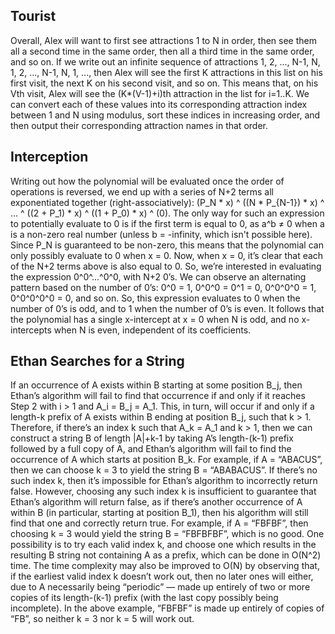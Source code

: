 ## Tourist
Overall, Alex will want to first see attractions 1 to N in order, then see them all a second time in the same order, then all a third time in the same order, and so on. If we write out an infinite sequence of attractions 1, 2, ..., N-1, N, 1, 2, ..., N-1, N, 1, ..., then Alex will see the first K attractions in this list on his first visit, the next K on his second visit, and so on. This means that, on his Vth visit, Alex will see the (K*(V-1)+i)th attraction in the list for i=1..K. We can convert each of these values into its corresponding attraction index between  1 and N using modulus, sort these indices in increasing order, and then output their corresponding attraction names in that order.

## Interception
Writing out how the polynomial will be evaluated once the order of operations is reversed, we end up with a series of N+2 terms all exponentiated together (right-associatively): (P_N * x) ^ ((N * P_{N-1}) * x) ^ ... ^ ((2 + P_1) * x) ^ ((1 + P_0) * x) ^ (0). The only way for such an expression to potentially evaluate to 0 is if the first term is equal to 0, as a^b ≠ 0 when a is a non-zero real number (unless b = -infinity, which isn't possible here). Since P_N is guaranteed to be non-zero, this means that the polynomial can only possibly evaluate to 0 when x = 0.
Now, when x = 0, it’s clear that each of the N+2 terms above is also equal to 0. So, we’re interested in evaluating the expression 0^0^...^0^0, with N+2 0’s. We can observe an alternating pattern based on the number of 0’s: 0^0 = 1, 0^0^0 = 0^1 = 0, 0^0^0^0 = 1, 0^0^0^0^0 = 0, and so on. So, this expression evaluates to 0 when the number of 0’s is odd, and to 1 when the number of 0’s is even. It follows that the polynomial has a single x-intercept at x = 0 when N is odd, and no x-intercepts when N is even, independent of its coefficients.

## Ethan Searches for a String
If an occurrence of A exists within B starting at some position B_j, then Ethan’s algorithm will fail to find that occurrence if and only if it reaches Step 2 with i > 1 and A_i = B_j = A_1. This, in turn, will occur if and only if a length-k prefix of A exists within B ending at position B_j, such that k > 1. Therefore, if there’s an index k such that A_k = A_1 and k > 1, then we can construct a string B of length |A|+k-1 by taking A’s length-(k-1) prefix followed by a full copy of A, and Ethan’s algorithm will fail to find the occurrence of A which starts at position B_k. For example, if A = “ABACUS”, then we can choose k = 3 to yield the string B = “ABABACUS”. If there’s no such index k, then it’s impossible for Ethan’s algorithm to incorrectly return false.
However, choosing any such index k is insufficient to guarantee that Ethan’s algorithm will return false, as if there’s another occurrence of A within B (in particular, starting at position B_1), then his algorithm will still find that one and correctly return true. For example, if A = “FBFBF”, then choosing k = 3 would yield the string B = “FBFBFBF”, which is no good. One possibility is to try each valid index k, and choose one which results in the resulting B string not containing A as a prefix, which can be done in O(N^2) time. The time complexity may also be improved to O(N) by observing that, if the earliest valid index k doesn’t work out, then no later ones will either, due to A necessarily being “periodic” ― made up entirely of two or more copies of its length-(k-1) prefix (with the last copy possibly being incomplete). In the above example, “FBFBF” is made up entirely of copies of “FB”, so neither k = 3 nor k = 5 will work out.